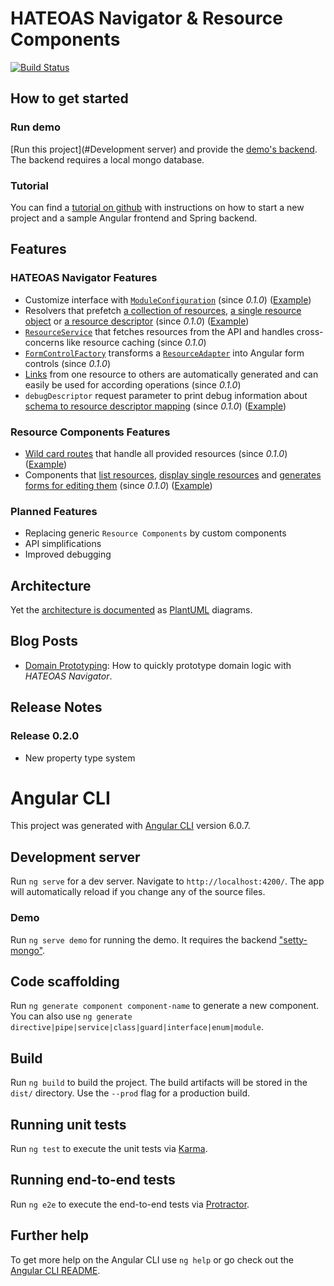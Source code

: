 # HATEOAS Navigator & Resource Components
[![Build Status](https://travis-ci.org/huberchrigu/hateoas-navigator.svg?branch=master)](https://travis-ci.org/huberchrigu/hateoas-navigator)

## How to get started
### Run demo
[Run this project](#Development server) and provide the [demo's backend](https://github.com/huberchrigu/setty-mongo). The backend requires a local mongo database.

### Tutorial
You can find a [tutorial on github](https://github.com/huberchrigu/hateoas-navigator-tutorial) with instructions on how to start a new project
and a sample Angular frontend and Spring backend.

## Features
### HATEOAS Navigator Features
* Customize interface with [`ModuleConfiguration`](libs/hateoas-navigator/src/lib/hal-navigator/config/module-configuration.ts) (since _0.1.0_) ([Example](projects/demo/src/app/app.module.ts))
* Resolvers that prefetch [a collection of resources](libs/hateoas-navigator/src/lib/hal-navigator/collection/collection-resolver.service.ts), [a single resource object](libs/hateoas-navigator/src/lib/hal-navigator/item/resource-object-resolver.service.ts) or
  [a resource descriptor](libs/hateoas-navigator/src/lib/hal-navigator/descriptor/resolver/resource-descriptor-resolver.service.ts) (since _0.1.0_) ([Example](libs/resource-components/src/lib/generic-routes.ts))
* [`ResourceService`](libs/hateoas-navigator/src/lib/hal-navigator/resource-services/resource.service.ts) that fetches resources from the API and handles cross-concerns like resource caching (since _0.1.0_)
* [`FormControlFactory`](libs/hateoas-navigator/src/lib/hal-navigator/form/form-control-factory.ts) transforms a [`ResourceAdapter`](libs/hateoas-navigator/src/lib/hal-navigator/hal-resource/resource-object-property-impl.ts) into Angular form controls (since _0.1.0_)
* [Links](libs/hateoas-navigator/src/lib/hal-navigator/link-object/resource-link.ts) from one resource to others are automatically generated and can easily be used for according operations (since _0.1.0_)
* `debugDescriptor` request parameter to print debug information about [schema to resource descriptor mapping](libs/hateoas-navigator/src/lib/hal-navigator/descriptor/combining/combining-descriptor-mapper.ts) (since _0.1.0_) ([Example](http://localhost:4200/persons?debugDescriptor=persons))

### Resource Components Features
* [Wild card routes](libs/resource-components/src/lib/generic-routes.ts) that handle all provided resources (since _0.1.0_) ([Example](projects/demo/src/app/app-routing/app-routing.module.ts))
* Components that [list resources](libs/resource-components/src/lib/resource-list/resource-list.component.ts), [display single resources](libs/resource-components/src/lib/resource-item/resource-item.component.ts) and [generates forms for editing them](libs/resource-components/src/lib/resource-form/resource-form.component.ts) (since _0.1.0_) ([Example](libs/resource-components/src/lib/generic-routes.ts))

### Planned Features
* Replacing generic `Resource Components` by custom components
* API simplifications
* Improved debugging

## Architecture

Yet the [architecture is documented](documentation) as [PlantUML](http://plantuml.com) diagrams.

## Blog Posts

* [Domain Prototyping](https://medium.com/sprang/domain-prototyping-9a5f09a14f6d): How to quickly prototype domain logic with _HATEOAS Navigator_.

## Release Notes
### Release 0.2.0
* New property type system

# Angular CLI
This project was generated with [Angular CLI](https://github.com/angular/angular-cli) version 6.0.7.

## Development server

Run `ng serve` for a dev server. Navigate to `http://localhost:4200/`. The app will automatically reload if you change any of the source files.

### Demo
Run `ng serve demo` for running the demo. It requires the backend ["setty-mongo"](https://github.com/huberchrigu/setty-mongo).

## Code scaffolding

Run `ng generate component component-name` to generate a new component. You can also use `ng generate directive|pipe|service|class|guard|interface|enum|module`.

## Build

Run `ng build` to build the project. The build artifacts will be stored in the `dist/` directory. Use the `--prod` flag for a production build.

## Running unit tests

Run `ng test` to execute the unit tests via [Karma](https://karma-runner.github.io).

## Running end-to-end tests

Run `ng e2e` to execute the end-to-end tests via [Protractor](http://www.protractortest.org/).

## Further help

To get more help on the Angular CLI use `ng help` or go check out the [Angular CLI README](https://github.com/angular/angular-cli/blob/master/README.md).

